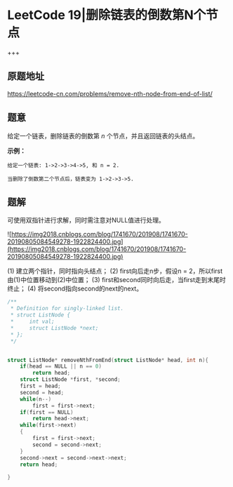 # LeetCode 19|删除链表的倒数第N个节点

+++

## 原题地址

<https://leetcode-cn.com/problems/remove-nth-node-from-end-of-list/>



## 题意

给定一个链表，删除链表的倒数第 *n* 个节点，并且返回链表的头结点。

**示例：**

```
给定一个链表: 1->2->3->4->5, 和 n = 2.

当删除了倒数第二个节点后，链表变为 1->2->3->5.
```

## 题解

可使用双指针进行求解，同时需注意对NULL值进行处理。

![https://img2018.cnblogs.com/blog/1741670/201908/1741670-20190805084549278-1922824400.jpg](https://img2018.cnblogs.com/blog/1741670/201908/1741670-20190805084549278-1922824400.jpg)

(1) 建立两个指针，同时指向头结点；
 (2) first向后走n步，假设n = 2，所以first由(1)中位置移动到(2)中位置；
 (3) first和second同时向后走，当first走到末尾时终止；
 (4) 将second指向second的next的next。

~~~c
/**
 * Definition for singly-linked list.
 * struct ListNode {
 *     int val;
 *     struct ListNode *next;
 * };
 */


struct ListNode* removeNthFromEnd(struct ListNode* head, int n){
    if(head == NULL || n == 0)
        return head;
    struct ListNode *first, *second;
    first = head;
    second = head;
    while(n--)
        first = first->next;
    if(first == NULL)
        return head->next;
    while(first->next)
    {
        first = first->next;
        second = second->next;
    }
    second->next = second->next->next;
    return head;
    
}
~~~

